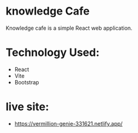 # knowledge Cafe

Knowledge cafe is a simple React web application.

# Technology Used:
- React
- Vite
- Bootstrap

# live site:
- https://vermillion-genie-331621.netlify.app/

